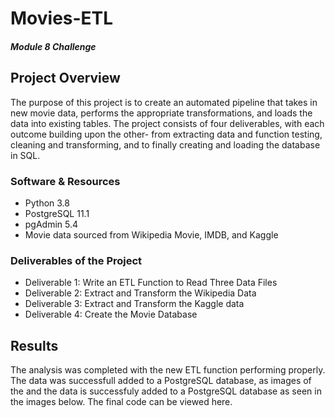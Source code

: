 # Movies-ETL
##### Module 8 Challenge
## Project Overview
The purpose of this project is to create an automated pipeline that takes in new movie data, performs the appropriate transformations, and loads the data into existing tables.  The project consists of four deliverables, with each outcome building upon the other- from extracting data and function testing, cleaning and transforming, and to finally creating  and loading the database in SQL.  
### Software & Resources
- Python 3.8
- PostgreSQL 11.1
- pgAdmin 5.4
- Movie data sourced from Wikipedia Movie, IMDB, and Kaggle

### Deliverables of the Project
- Deliverable 1: Write an ETL Function to Read Three Data Files
- Deliverable 2: Extract and Transform the Wikipedia Data
- Deliverable 3: Extract and Transform the Kaggle data
- Deliverable 4: Create the Movie Database

## Results
The analysis was completed with the new ETL function performing properly.  The data was successfull added to a PostgreSQL database, as images of the   and the data is successfuly added to a PostgreSQL database as seen in the images below. The final code can be viewed here.
